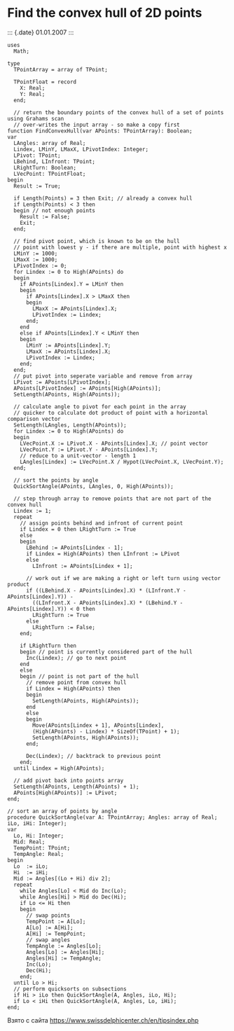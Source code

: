 Find the convex hull of 2D points
=================================

::: {.date}
01.01.2007
:::

    uses
      Math;
     
    type
      TPointArray = array of TPoint;
     
      TPointFloat = record
        X: Real;
        Y: Real;
      end;
     
      // return the boundary points of the convex hull of a set of points using Grahams scan
      // over-writes the input array - so make a copy first
    function FindConvexHull(var APoints: TPointArray): Boolean;
    var
      LAngles: array of Real;
      Lindex, LMinY, LMaxX, LPivotIndex: Integer;
      LPivot: TPoint;
      LBehind, LInfront: TPoint;
      LRightTurn: Boolean;
      LVecPoint: TPointFloat;
    begin
      Result := True;
     
      if Length(Points) = 3 then Exit; // already a convex hull
      if Length(Points) < 3 then
      begin // not enough points
        Result := False;
        Exit;
      end;
     
      // find pivot point, which is known to be on the hull
      // point with lowest y - if there are multiple, point with highest x
      LMinY := 1000;
      LMaxX := 1000;
      LPivotIndex := 0;
      for Lindex := 0 to High(APoints) do
      begin
        if APoints[Lindex].Y = LMinY then
        begin
          if APoints[Lindex].X > LMaxX then
          begin
            LMaxX := APoints[Lindex].X;
            LPivotIndex := Lindex;
          end;
        end
        else if APoints[Lindex].Y < LMinY then
        begin
          LMinY := APoints[Lindex].Y;
          LMaxX := APoints[Lindex].X;
          LPivotIndex := Lindex;
        end;
      end;
      // put pivot into seperate variable and remove from array
      LPivot := APoints[LPivotIndex];
      APoints[LPivotIndex] := APoints[High(APoints)];
      SetLength(APoints, High(APoints));
     
      // calculate angle to pivot for each point in the array
      // quicker to calculate dot product of point with a horizontal comparison vector
      SetLength(LAngles, Length(APoints));
      for Lindex := 0 to High(APoints) do
      begin
        LVecPoint.X := LPivot.X - APoints[Lindex].X; // point vector
        LVecPoint.Y := LPivot.Y - APoints[Lindex].Y;
        // reduce to a unit-vector - length 1
        LAngles[Lindex] := LVecPoint.X / Hypot(LVecPoint.X, LVecPoint.Y);
      end;
     
      // sort the points by angle
      QuickSortAngle(APoints, LAngles, 0, High(APoints));
     
      // step through array to remove points that are not part of the convex hull
      Lindex := 1;
      repeat
        // assign points behind and infront of current point
        if Lindex = 0 then LRightTurn := True
        else
        begin
          LBehind := APoints[Lindex - 1];
          if Lindex = High(APoints) then LInfront := LPivot
          else
            LInfront := APoints[Lindex + 1];
     
          // work out if we are making a right or left turn using vector product
          if ((LBehind.X - APoints[Lindex].X) * (LInfront.Y - APoints[Lindex].Y)) -
            ((LInfront.X - APoints[Lindex].X) * (LBehind.Y - APoints[Lindex].Y)) < 0 then
            LRightTurn := True
          else
            LRightTurn := False;
        end;
     
        if LRightTurn then
        begin // point is currently considered part of the hull
          Inc(Lindex); // go to next point
        end
        else
        begin // point is not part of the hull
          // remove point from convex hull
          if Lindex = High(APoints) then
          begin
            SetLength(APoints, High(APoints));
          end
          else
          begin
            Move(APoints[Lindex + 1], APoints[Lindex],
            (High(APoints) - Lindex) * SizeOf(TPoint) + 1);
            SetLength(APoints, High(APoints));
          end;
     
          Dec(Lindex); // backtrack to previous point
        end;
      until Lindex = High(APoints);
     
      // add pivot back into points array
      SetLength(APoints, Length(APoints) + 1);
      APoints[High(APoints)] := LPivot;
    end;
     
    // sort an array of points by angle
    procedure QuickSortAngle(var A: TPointArray; Angles: array of Real; iLo, iHi: Integer);
    var
      Lo, Hi: Integer;
      Mid: Real;
      TempPoint: TPoint;
      TempAngle: Real;
    begin
      Lo  := iLo;
      Hi  := iHi;
      Mid := Angles[(Lo + Hi) div 2];
      repeat
        while Angles[Lo] < Mid do Inc(Lo);
        while Angles[Hi] > Mid do Dec(Hi);
        if Lo <= Hi then
        begin
          // swap points
          TempPoint := A[Lo];
          A[Lo] := A[Hi];
          A[Hi] := TempPoint;
          // swap angles
          TempAngle := Angles[Lo];
          Angles[Lo] := Angles[Hi];
          Angles[Hi] := TempAngle;
          Inc(Lo);
          Dec(Hi);
        end;
      until Lo > Hi;
      // perform quicksorts on subsections
      if Hi > iLo then QuickSortAngle(A, Angles, iLo, Hi);
      if Lo < iHi then QuickSortAngle(A, Angles, Lo, iHi);
    end;

Взято с сайта <https://www.swissdelphicenter.ch/en/tipsindex.php>
